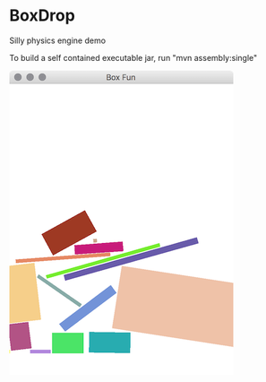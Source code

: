 # BoxDrop
Silly physics engine demo

To build a self contained executable jar, run "mvn assembly:single"

![Alt text](https://github.com/guyburton/BoxDrop/blob/master/BoxDrop.png?raw=true "screenshot")
